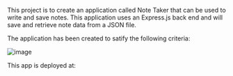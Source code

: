 This project is to create an application called Note Taker that can be used to write and save notes. This application uses an Express.js back end and will save and retrieve note data from a JSON file.

The application has been created to satify the following criteria:

![image](https://github.com/user-attachments/assets/49a510a9-1130-4d8d-958d-8359442f8598)

This app is deployed at:


